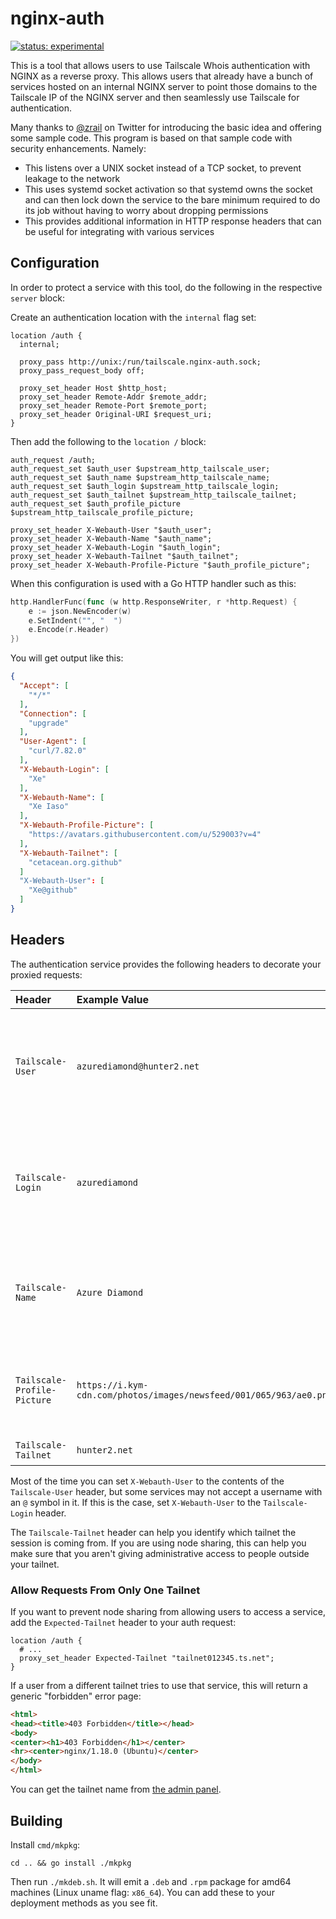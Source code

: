 # nginx-auth

[![status: experimental](https://img.shields.io/badge/status-experimental-blue)](https://tailscale.com/kb/1167/release-stages/#experimental)

This is a tool that allows users to use Tailscale Whois authentication with
NGINX as a reverse proxy. This allows users that already have a bunch of
services hosted on an internal NGINX server to point those domains to the
Tailscale IP of the NGINX server and then seamlessly use Tailscale for
authentication.

Many thanks to [@zrail](https://twitter.com/zrail/status/1511788463586222087) on
Twitter for introducing the basic idea and offering some sample code. This
program is based on that sample code with security enhancements. Namely:

* This listens over a UNIX socket instead of a TCP socket, to prevent
  leakage to the network
* This uses systemd socket activation so that systemd owns the socket
  and can then lock down the service to the bare minimum required to do
  its job without having to worry about dropping permissions
* This provides additional information in HTTP response headers that can
  be useful for integrating with various services

## Configuration

In order to protect a service with this tool, do the following in the respective
`server` block:

Create an authentication location with the `internal` flag set:

```nginx
location /auth {
  internal;

  proxy_pass http://unix:/run/tailscale.nginx-auth.sock;
  proxy_pass_request_body off;

  proxy_set_header Host $http_host;
  proxy_set_header Remote-Addr $remote_addr;
  proxy_set_header Remote-Port $remote_port;
  proxy_set_header Original-URI $request_uri;
}
```

Then add the following to the `location /` block:

```
auth_request /auth;
auth_request_set $auth_user $upstream_http_tailscale_user;
auth_request_set $auth_name $upstream_http_tailscale_name;
auth_request_set $auth_login $upstream_http_tailscale_login;
auth_request_set $auth_tailnet $upstream_http_tailscale_tailnet;
auth_request_set $auth_profile_picture $upstream_http_tailscale_profile_picture;

proxy_set_header X-Webauth-User "$auth_user";
proxy_set_header X-Webauth-Name "$auth_name";
proxy_set_header X-Webauth-Login "$auth_login";
proxy_set_header X-Webauth-Tailnet "$auth_tailnet";
proxy_set_header X-Webauth-Profile-Picture "$auth_profile_picture";
```

When this configuration is used with a Go HTTP handler such as this:

```go
http.HandlerFunc(func (w http.ResponseWriter, r *http.Request) {
	e := json.NewEncoder(w)
	e.SetIndent("", "  ")
	e.Encode(r.Header)
})
```

You will get output like this:

```json
{
  "Accept": [
    "*/*"
  ],
  "Connection": [
    "upgrade"
  ],
  "User-Agent": [
    "curl/7.82.0"
  ],
  "X-Webauth-Login": [
    "Xe"
  ],
  "X-Webauth-Name": [
    "Xe Iaso"
  ],
  "X-Webauth-Profile-Picture": [
    "https://avatars.githubusercontent.com/u/529003?v=4"
  ],
  "X-Webauth-Tailnet": [
    "cetacean.org.github"
  ]
  "X-Webauth-User": [
    "Xe@github"
  ]
}
```

## Headers

The authentication service provides the following headers to decorate your
proxied requests:

| Header                      | Example Value                                                      | Description                                                                   |
| :------                     | :--------------                                                    | :----------                                                                   |
| `Tailscale-User`            | `azurediamond@hunter2.net`                                         | The Tailscale username the remote machine is logged in as in user@host form   |
| `Tailscale-Login`           | `azurediamond`                                                     | The user portion of the Tailscale username the remote machine is logged in as |
| `Tailscale-Name`            | `Azure Diamond`                                                    | The "real name" of the Tailscale user the machine is logged in as             |
| `Tailscale-Profile-Picture` | `https://i.kym-cdn.com/photos/images/newsfeed/001/065/963/ae0.png` | The profile picture provided by the Identity Provider your tailnet uses       |
| `Tailscale-Tailnet`          | `hunter2.net`                                       | The tailnet name                                                              |

Most of the time you can set `X-Webauth-User` to the contents of the
`Tailscale-User` header, but some services may not accept a username with an `@`
symbol in it. If this is the case, set `X-Webauth-User` to the `Tailscale-Login`
header.

The `Tailscale-Tailnet` header can help you identify which tailnet the session
is coming from. If you are using node sharing, this can help you make sure that
you aren't giving administrative access to people outside your tailnet.

### Allow Requests From Only One Tailnet

If you want to prevent node sharing from allowing users to access a service, add
the `Expected-Tailnet` header to your auth request:

```nginx
location /auth {
  # ...
  proxy_set_header Expected-Tailnet "tailnet012345.ts.net";
}
```

If a user from a different tailnet tries to use that service, this will return a
generic "forbidden" error page:

```html
<html>
<head><title>403 Forbidden</title></head>
<body>
<center><h1>403 Forbidden</h1></center>
<hr><center>nginx/1.18.0 (Ubuntu)</center>
</body>
</html>
```

You can get the tailnet name from [the admin panel](https://vpn.cpsi.cloud/admin/dns).

## Building

Install `cmd/mkpkg`:

```
cd .. && go install ./mkpkg
```

Then run `./mkdeb.sh`. It will emit a `.deb` and `.rpm` package for amd64
machines (Linux uname flag: `x86_64`). You can add these to your deployment
methods as you see fit.
